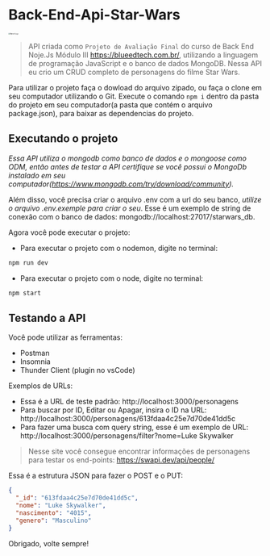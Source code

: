 # Back-End-Api-Star-Wars

<img src="https://upload.wikimedia.org/wikipedia/commons/thumb/6/6c/Star_Wars_Logo.svg/1200px-Star_Wars_Logo.svg.png" alt="Marvel Logo" style="zoom:20%;" />

> API criada como `Projeto de Avaliação Final` do curso de Back End Noje.Js Módulo III https://blueedtech.com.br/, utilizando a linguagem de programação JavaScript e o banco de dados MongoDB. Nessa API eu crio um CRUD completo de personagens do filme Star Wars.

Para utilizar o projeto faça o dowload do arquivo zipado, ou faça o clone em seu computador utilizando o Git. Execute o comando `npm i` dentro da pasta do projeto em seu computador(a pasta que contém o arquivo package.json), para baixar as dependencias do projeto.

## Executando o projeto

_Essa API utiliza o mongodb como banco de dados e o mongoose como ODM, então antes de testar a API certifique se você possui o MongoDb instalado em seu computador(https://www.mongodb.com/try/download/community)._

Além disso, você precisa criar o arquivo .env com a url do seu banco, _utilize o arquivo .env.exemple para criar o seu_. Esse é um exemplo de string de conexão com o banco de dados: mongodb://localhost:27017/starwars_db.

Agora você pode executar o projeto:

- Para executar o projeto com o nodemon, digite no terminal:

```bash
npm run dev
```

- Para executar o projeto com o node, digite no terminal:

```bash
npm start
```

## Testando a API

Você pode utilizar as ferramentas:

- Postman
- Insomnia
- Thunder Client (plugin no vsCode)

Exemplos de URLs:

- Essa é a URL de teste padrão: http://localhost:3000/personagens
- Para buscar por ID, Editar ou Apagar, insira o ID na URL: http://localhost:3000/personagens/613fdaa4c25e7d70de41dd5c
- Para fazer uma busca com query string, esse é um exemplo de URL: http://localhost:3000/personagens/filter?nome=Luke Skywalker

> Nesse site você consegue encontrar informações de personagens para testar os end-points: https://swapi.dev/api/people/

Essa é a estrutura JSON para fazer o POST e o PUT:

```json
{
  "_id": "613fdaa4c25e7d70de41dd5c",
  "nome": "Luke Skywalker",
  "nascimento": "4015",
  "genero": "Masculino"
}
```

Obrigado, volte sempre!
